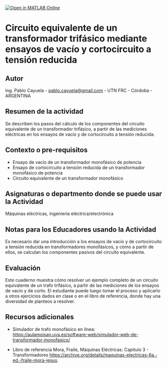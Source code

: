 [![Open in MATLAB Online](https://www.mathworks.com/images/responsive/global/open-in-matlab-online.svg)](https://matlab.mathworks.com/open/github/v1?repo=pcayuela/CircuitoEquivalenteTrafoTrifasico)

# Circuito equivalente de un transformador trifásico mediante ensayos de vacío y cortocircuito a tensión reducida

## Autor
Ing. Pablo Cayuela - pablo.cayuela@gmail.com - UTN FRC - Córdoba - ARGENTINA

## Resumen de la actividad
Se describen los pasos del cálculo de los componentes del circuito equivalente de un transformador trifásico, a partir de las mediciones eléctricas en los ensayos de vacío y de cortocircuito a tensión reducida.

## Contexto o pre-requisitos
- Ensayo de vacío de un transformador monofásico de potencia
- Ensayo de cortocircuito a tensión reducida de un transformador monofásico de potencia
- Circuito equivalente de un transformador monofásico

## Asignaturas o departmento donde se puede usar la Actividad
Máquinas eléctricas, ingeniería eléctrica/electrónica

## Notas para los Educadores usando la Actividad
Es necesario dar una introducción a los ensayos de vacío y de cortocircuito a tensión reducida en transformadores monofásicos, y cómo a partir de ellos, se calculan los componentes pasivos del circuito equivalente.

## Evaluación
Este cuaderno muestra cómo resolver un ejemplo completo de un circuito equivalente de un trafo trifásico, 
a partir de las mediciones de los ensayos de vacío y de corto.
El estudiante puede luego tomar el proceso y aplicarlo a otros ejercicios dados en clase o en el libro de referencia, donde hay una diversidad de planteos a resolver.


## Recursos adicionales
- Simulador de trafo monofásico en línea:
https://aulamoisan.uva.es/software-web/simulador-web-de-transformador-monofasico/

- Libro de referencia
Mora, Fraile, Máquinas Eléctricas: Capítulo 3 - Transformadores
https://archive.org/details/maquinas-electricas-6a.-ed.-fraile-mora-jesus.
